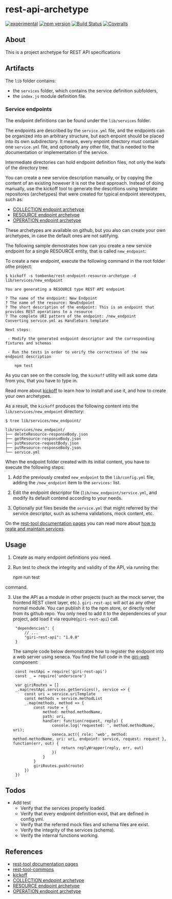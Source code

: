 # rest-api-archetype

[![experimental](http://badges.github.io/stability-badges/dist/experimental.svg)](http://github.com/badges/stability-badges)
[![npm version][npm-badge]][npm-url]
[![Build Status][travis-badge]][travis-url]
[![Coveralls][BadgeCoveralls]][Coveralls]


## About

This is a project archetype for REST API specifications

## Artifacts

The `lib` folder contains:

- the `services` folder, which contains the service definition subfolders,
- the `index.js` module definition file.

### Service endpoints

The endpoint definitions can be found under the `lib/services` folder.

The endpoints are described by the `service.yml` file,
and the endpoints can be organized into an arbitrary structure,
but each enpoint should be placed into its own subdirectory.
It means, every enpoint directory must contain one `service.yml` file, and optionally any other file,
that is needed to the documentation or implementation of the service.

Intermediate directories can hold endpoint definition files, not only the leafs of the directory tree.

You can create a new service description manually, or by copying the content of an existing however it is not the
best approach.  Instead of doing manually, use the kickoff tool to generate the descritions 
using template repositores (archetypes) that were created for typical endpoint stereotypes, such as:

- [COLLECTION endpoint archetype](https://github.com/tombenke/rest-endpoint-collection-archetype)
- [RESOURCE endpoint archetype](https://github.com/tombenke/rest-endpoint-resource-archetype)
- [OPERATION endpoint archetype](https://github.com/tombenke/rest-endpoint-operation-archetype)

These archetypes are available on github, but you also can create your own archetypes,
in case the default ones are not satifying.

The following sample demostrates how can you create a new service endpoint for a single RESOURCE entity,
that is called `new_endpoint`:

To create a new endpoint, execute the following command in the root folder othe project:

    $ kickoff -s tombenke/rest-endpoint-resource-archetype -d lib/services/new_endpoint

    You are generating a RESOURCE type REST API endpoint

    ? The name of the endpoint: New Endpoint
    ? The name of the resource: NewEndpoint
    ? The short description of the endpoint: This is an endpoint that provides REST operations to a resource
    ? The complete URI pattern of the endpoint: /new_endpoint
    Converting service.yml as Handlebars template

    Next steps:

     - Modify the generated endpoint descriptor and the corresponding fixtures and schemas

     - Run the tests in order to verify the correctness of the new endpoint description

        npm test

As you can see on the console log, the `kickoff` utility will ask some data from you, that you have to type in.

Read more about [kickoff](https://github.com/tombenke/kickoff) to learn how to install and use it, and how to create your own archetypes.

As a result, the `kickoff` produces the following content into the `lib/services/new_endpoint` directory:

    $ tree lib/services/new_endpoint/
    
    lib/services/new_endpoint/
    ├── deleteResource-responseBody.json
    ├── getResource-responseBody.json
    ├── putResource-requestBody.json
    ├── putResource-responseBody.json
    └── service.yml

When the endpoint folder created with its initial content, you have to execute the following steps:

1. Add the previously created `new_endpoint` to the `lib/config.yml` file,
   adding the `/new_endpoint` item to the `services:` list.

2. Edit the endpoint descriptor file (`lib/new_endpoint/service.yml`, and modify its default contend according to
   your needs.

3. Optionally put files beside the `service.yml` that might referred by the service descriptor, 
   such as schema validations, mock content, etc.

On the [rest-tool documentation pages](http://tombenke.github.io/rest-tool/docs/documentation.html) you can read more about 
[how to reate and maintain services](http://tombenke.github.io/rest-tool/docs/services.html#create-and-maintain-services).

## Usage

1. Create as many endpoint definitions you need.
2. Run test to check the integrity and validity of the API, via running the:

    npm run test

command.

3. Use the API as a module in other projects (such as the mock server, the frontend REST client layer, etc.).
   `giri-rest-api` will act as any other normal module. You can publish it to the npm store, or directly refer from its github repo.
   You only need to add it to the dependencies of your project, add load it via require(`giri-rest-api`) call.

        "dependencies": {
            // ...
            "giri-rest-api": "1.0.0"
        }

   The sample code below demonstrates how to register the endpoint into a web server using seneca.
   You find the full code in the [giri-web](https://github.com/tombenke/giri-web) component:

        const restApi = require('giri-rest-api')
        const _ = require('underscore')

        var giriRoutes = []
        _.map(restApi.services.getServices(), service => {
            const uri = service.uriTemplate
            const methods = service.methodList
            _.map(methods, method => {
                const route = {
                    method: method.methodName,
                    path: uri,
                    handler: function(request, reply) {
                        console.log('requested: ', method.methodName, uri);
                        seneca.act({ role: 'web', method: method.methodName, uri: uri, endpoint: service, request: request }, function(err, out) {
                            return replyWrapper(reply, err, out)
                        })
                    }
                }
                giriRoutes.push(route)
            })
        })

## Todos

- Add test
    - Verify that the services properly loaded.
    - Verify that every endpoint definition exist, that are defined in config.yml.
    - Verify that the referred mock files and schema files are exist.
    - Verify the integrity of the services (schema).
    - Verify the internal functions working.

## References
- [rest-tool documentation pages](http://tombenke.github.io/rest-tool/docs/documentation.html)
- [rest-tool-commons](https://github.com/tombenke/rest-tool-common)
- [kickoff](https://github.com/tombenke/kickoff)
- [COLLECTION endpoint archetype](https://github.com/tombenke/rest-endpoint-collection-archetype)
- [RESOURCE endpoint archetype](https://github.com/tombenke/rest-endpoint-resource-archetype)
- [OPERATION endpoint archetype](https://github.com/tombenke/rest-endpoint-operation-archetype)

[npm-badge]: https://badge.fury.io/js/rest-api-archetype.svg
[npm-url]: https://badge.fury.io/js/rest-api-archetype
[travis-badge]: https://api.travis-ci.org/tombenke/rest-api-archetype.svg
[travis-url]: https://travis-ci.org/tombenke/rest-api-archetype
[Coveralls]: https://coveralls.io/github/tombenke/rest-api-archetype?branch=master
[BadgeCoveralls]: https://coveralls.io/repos/github/tombenke/rest-api-archetype/badge.svg?branch=master

